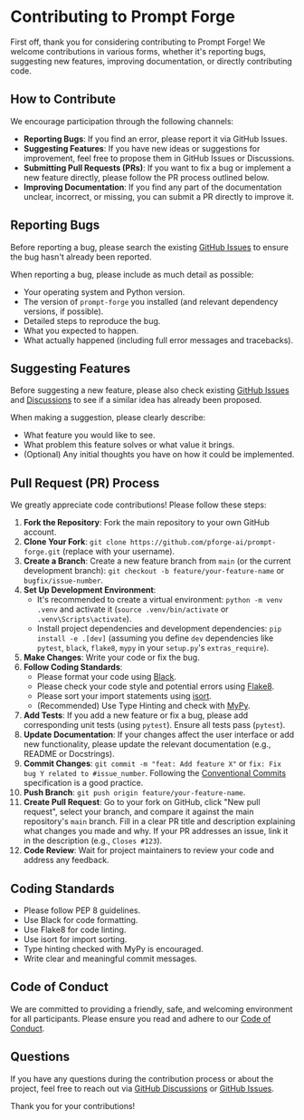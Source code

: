 # Contributing to Prompt Forge

First off, thank you for considering contributing to Prompt Forge! We welcome contributions in various forms, whether it's reporting bugs, suggesting new features, improving documentation, or directly contributing code.

## How to Contribute

We encourage participation through the following channels:

* **Reporting Bugs**: If you find an error, please report it via GitHub Issues.
* **Suggesting Features**: If you have new ideas or suggestions for improvement, feel free to propose them in GitHub Issues or Discussions.
* **Submitting Pull Requests (PRs)**: If you want to fix a bug or implement a new feature directly, please follow the PR process outlined below.
* **Improving Documentation**: If you find any part of the documentation unclear, incorrect, or missing, you can submit a PR directly to improve it.

## Reporting Bugs

Before reporting a bug, please search the existing [GitHub Issues](https://github.com/pforge-ai/prompt-forge/issues) to ensure the bug hasn't already been reported.

When reporting a bug, please include as much detail as possible:

* Your operating system and Python version.
* The version of `prompt-forge` you installed (and relevant dependency versions, if possible).
* Detailed steps to reproduce the bug.
* What you expected to happen.
* What actually happened (including full error messages and tracebacks).

## Suggesting Features

Before suggesting a new feature, please also check existing [GitHub Issues](https://github.com/pforge-ai/prompt-forge/issues) and [Discussions](https://github.com/pforge-ai/prompt-forge/discussions) to see if a similar idea has already been proposed.

When making a suggestion, please clearly describe:

* What feature you would like to see.
* What problem this feature solves or what value it brings.
* (Optional) Any initial thoughts you have on how it could be implemented.

## Pull Request (PR) Process

We greatly appreciate code contributions! Please follow these steps:

1.  **Fork the Repository**: Fork the main repository to your own GitHub account.
2.  **Clone Your Fork**: `git clone https://github.com/pforge-ai/prompt-forge.git` (replace with your username).
3.  **Create a Branch**: Create a new feature branch from `main` (or the current development branch): `git checkout -b feature/your-feature-name` or `bugfix/issue-number`.
4.  **Set Up Development Environment**:
    * It's recommended to create a virtual environment: `python -m venv .venv` and activate it (`source .venv/bin/activate` or `.venv\Scripts\activate`).
    * Install project dependencies and development dependencies: `pip install -e .[dev]` (assuming you define `dev` dependencies like `pytest`, `black`, `flake8`, `mypy` in your `setup.py`'s `extras_require`).
5.  **Make Changes**: Write your code or fix the bug.
6.  **Follow Coding Standards**:
    * Please format your code using [Black](https://github.com/psf/black).
    * Please check your code style and potential errors using [Flake8](https://flake8.pycqa.org/en/latest/).
    * Please sort your import statements using [isort](https://pycqa.github.io/isort/).
    * (Recommended) Use Type Hinting and check with [MyPy](http://mypy-lang.org/).
7.  **Add Tests**: If you add a new feature or fix a bug, please add corresponding unit tests (using `pytest`). Ensure all tests pass (`pytest`).
8.  **Update Documentation**: If your changes affect the user interface or add new functionality, please update the relevant documentation (e.g., README or Docstrings).
9.  **Commit Changes**: `git commit -m "feat: Add feature X"` or `fix: Fix bug Y related to #issue_number`. Following the [Conventional Commits](https://www.conventionalcommits.org/) specification is a good practice.
10. **Push Branch**: `git push origin feature/your-feature-name`.
11. **Create Pull Request**: Go to your fork on GitHub, click "New pull request", select your branch, and compare it against the main repository's `main` branch. Fill in a clear PR title and description explaining what changes you made and why. If your PR addresses an issue, link it in the description (e.g., `Closes #123`).
12. **Code Review**: Wait for project maintainers to review your code and address any feedback.

## Coding Standards

* Please follow PEP 8 guidelines.
* Use Black for code formatting.
* Use Flake8 for code linting.
* Use isort for import sorting.
* Type hinting checked with MyPy is encouraged.
* Write clear and meaningful commit messages.

## Code of Conduct

We are committed to providing a friendly, safe, and welcoming environment for all participants. Please ensure you read and adhere to our [Code of Conduct](CODE_OF_CONDUCT.md).

## Questions

If you have any questions during the contribution process or about the project, feel free to reach out via [GitHub Discussions](https://github.com/pforge-ai/prompt-forge/discussions) or [GitHub Issues](https://github.com/pforge-ai/prompt-forge/issues).

Thank you for your contributions!
